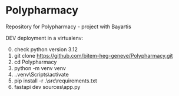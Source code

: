 # Polypharmacy
Repository for Polypharmacy - project with Bayartis

DEV deployment in a virtualenv:

0) check python version 3.12
1) git clone https://github.com/bitem-heg-geneve/Polypharmacy.git
2) cd Polypharmacy
3) python -m venv venv
4) .\.venv\Scripts\activate
5) pip install -r .\src\requirements.txt
6) fastapi dev sources\app.py
